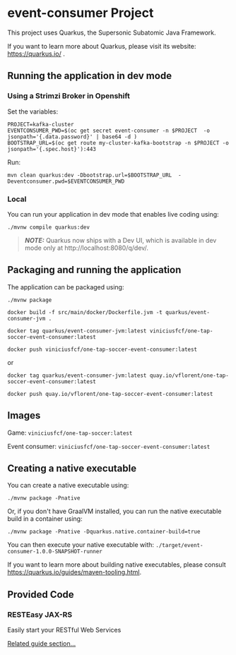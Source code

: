 # event-consumer Project

This project uses Quarkus, the Supersonic Subatomic Java Framework.

If you want to learn more about Quarkus, please visit its website: https://quarkus.io/ .

## Running the application in dev mode

### Using a Strimzi Broker in Openshift

Set the variables:

```
PROJECT=kafka-cluster
EVENTCONSUMER_PWD=$(oc get secret event-consumer -n $PROJECT  -o jsonpath='{.data.password}' | base64 -d )
BOOTSTRAP_URL=$(oc get route my-cluster-kafka-bootstrap -n $PROJECT -o jsonpath='{.spec.host}'):443
```

Run: 

```
mvn clean quarkus:dev -Dbootstrap.url=$BOOTSTRAP_URL  -Deventconsumer.pwd=$EVENTCONSUMER_PWD
```

### Local

You can run your application in dev mode that enables live coding using:
```shell script
./mvnw compile quarkus:dev
```

> **_NOTE:_**  Quarkus now ships with a Dev UI, which is available in dev mode only at http://localhost:8080/q/dev/.

## Packaging and running the application

The application can be packaged using:
```shell script
./mvnw package
```
```shell script
docker build -f src/main/docker/Dockerfile.jvm -t quarkus/event-consumer-jvm .
```

```shell script
docker tag quarkus/event-consumer-jvm:latest viniciusfcf/one-tap-soccer-event-consumer:latest
```

```shell script
docker push viniciusfcf/one-tap-soccer-event-consumer:latest
```

or

```shell script
docker tag quarkus/event-consumer-jvm:latest quay.io/vflorent/one-tap-soccer-event-consumer:latest
```

```shell script
docker push quay.io/vflorent/one-tap-soccer-event-consumer:latest
```

## Images

Game: ```viniciusfcf/one-tap-soccer:latest```

Event consumer: ```viniciusfcf/one-tap-soccer-event-consumer:latest```

## Creating a native executable

You can create a native executable using: 
```shell script
./mvnw package -Pnative
```

Or, if you don't have GraalVM installed, you can run the native executable build in a container using: 
```shell script
./mvnw package -Pnative -Dquarkus.native.container-build=true
```

You can then execute your native executable with: `./target/event-consumer-1.0.0-SNAPSHOT-runner`

If you want to learn more about building native executables, please consult https://quarkus.io/guides/maven-tooling.html.

## Provided Code

### RESTEasy JAX-RS

Easily start your RESTful Web Services

[Related guide section...](https://quarkus.io/guides/getting-started#the-jax-rs-resources)

